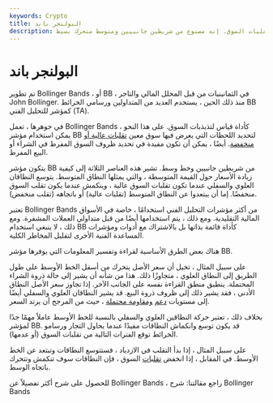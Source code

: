 ```yaml
---
keywords: Crypto
title: البولنجر باند
description: البولنجر باند. مؤشر تحليل فني يقيس تقلبات السوق. إنه مصنوع من شريطين جانبيين ومتوسط متحرك بسيط.
---
```


# البولنجر باند
تم تطوير Bollinger Bands ، أو BB ، في الثمانينيات من قبل المحلل المالي والتاجر John Bollinger. منذ ذلك الحين ، يستخدم العديد من المتداولين ورسامي الخرائط BB كمؤشر للتحليل الفني (TA).

في جوهرها ، تعمل Bollinger Bands كأداة قياس لتذبذبات السوق. على هذا النحو ، يمكن استخدام مؤشر BB لتحديد اللحظات التي يعرض فيها سوق معين [تقلبات عالية أو منخفضة](/volatility). أيضًا ، يمكن أن تكون مفيدة في تحديد ظروف السوق المفرط في الشراء أو البيع المفرط.

يتكون مؤشر BB من شريطين جانبيين وخط وسط. تشير هذه العناصر الثلاثة إلى كيفية زيادة الأسعار حول القيمة المتوسطة ، والتي يمثلها النطاق المتوسط. يتوسع النطاقان العلوي والسفلي عندما تكون تقلبات السوق عالية ، وينكمش عندما يكون تقلب السوق منخفضًا. إما أن يبتعدوا عن النطاق المتوسط (تقلبات عالية) أو باتجاهه (تقلب منخفض).

تعتبر Bollinger Bands من أكثر مؤشرات التحليل الفني استخدامًا ، خاصة في الأسواق المالية التقليدية. ومع ذلك ، يتم استخدامها أيضًا من قبل متداولي العملات المشفرة. ومع ذلك ، لا ينبغي استخدام BB كأداة قائمة بذاتها بل بالاشتراك مع أدوات ومؤشرات المساعدة الفنية الأخرى لتقليل المخاطر الكلية.

هناك بعض الطرق الأساسية لقراءة وتفسير المعلومات التي يوفرها مؤشر BB.

على سبيل المثال ، تخيل أن سعر الأصل يتحرك من أسفل الخط الأوسط على طول الطريق إلى النطاق العلوي ، متجاوزًا ذلك. هذا من شأنه أن يشير إلى حالة ذروة الشراء المحتملة. ينطبق منطق القراءة نفسه على الجانب الآخر. إذا تجاوز سعر الأصل النطاق الأدنى ، فقد يشير ذلك إلى ظروف ذروة البيع. قد يشير النطاقان العلوي والسفلي أيضًا إلى مستويات [دعم](/support) [ومقاومة محتملة](/resistance) ، حيث من المرجح أن يرتد السعر.

بخلاف ذلك ، تعتبر حركة النطاقين العلوي والسفلي بالنسبة للخط الأوسط عاملاً مهمًا جدًا لمؤشر BB. قد يكون توسع وانكماش النطاقات مفيدًا عندما يحاول التجار ورسامو الخرائط توقع الفترات التالية من تقلبات السوق (أو عدمها).

على سبيل المثال ، إذا بدأ التقلب في الازدياد ، فستتوسع النطاقات وتبتعد عن الخط الأوسط. في المقابل ، إذا انخفض [تقلبات](/volatility) السوق ، فإن النطاقات سوف تنكمش وتتحرك باتجاه الوسط.

للحصول على شرح أكثر تفصيلاً عن Bollinger Bands ، راجع مقالتنا: شرح Bollinger Bands

